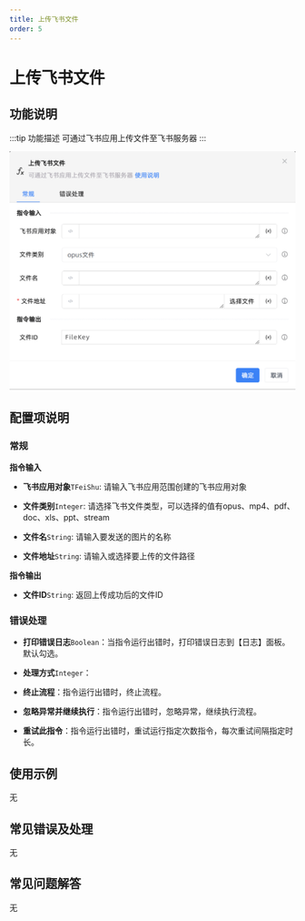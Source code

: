```yaml
---
title: 上传飞书文件
order: 5
---
```


# 上传飞书文件

## 功能说明

:::tip 功能描述
可通过飞书应用上传文件至飞书服务器
:::

![上传飞书文件](../../../assets/上传飞书文件_command.png)

## 配置项说明

### 常规

**指令输入**

- **飞书应用对象**`TFeiShu`: 请输入飞书应用范围创建的飞书应用对象

- **文件类别**`Integer`: 请选择飞书文件类型，可以选择的值有opus、mp4、pdf、doc、xls、ppt、stream

- **文件名**`String`: 请输入要发送的图片的名称

- **文件地址**`String`: 请输入或选择要上传的文件路径


**指令输出**

- **文件ID**`String`: 返回上传成功后的文件ID

### 错误处理

- **打印错误日志**`Boolean`：当指令运行出错时，打印错误日志到【日志】面板。默认勾选。

- **处理方式**`Integer`：

 - **终止流程**：指令运行出错时，终止流程。

 - **忽略异常并继续执行**：指令运行出错时，忽略异常，继续执行流程。

 - **重试此指令**：指令运行出错时，重试运行指定次数指令，每次重试间隔指定时长。

## 使用示例
无

## 常见错误及处理

无

## 常见问题解答

无

